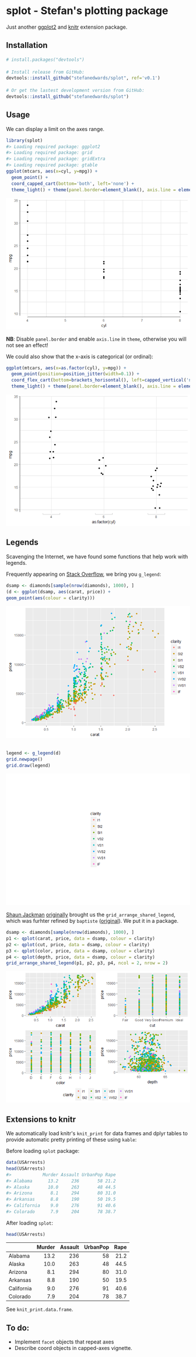 
<!-- README.md is generated from README.Rmd. Please edit that file -->
splot - Stefan's plotting package
=================================

Just another [ggplot2](http://ggplot2.tidyverse.org) and [knitr](https://yihui.name/knitr/) extension package.

Installation
------------

``` r
# install.packages("devtools")

# Install release from GitHub:
devtools::install_github("stefanedwards/splot", ref='v0.1')

# Or get the lastest development version from GitHub:
devtools::install_github("stefanedwards/splot")
```

Usage
-----

We can display a limit on the axes range.

``` r
library(splot)
#> Loading required package: ggplot2
#> Loading required package: grid
#> Loading required package: gridExtra
#> Loading required package: gtable
ggplot(mtcars, aes(x=cyl, y=mpg)) + 
  geom_point() + 
  coord_capped_cart(bottom='both', left='none') +
  theme_light() + theme(panel.border=element_blank(), axis.line = element_line())
```

![](README/usage1-1.png)

**NB**: Disable `panel.border` and enable `axis.line` in `theme`, otherwise you will not see an effect!

We could also show that the x-axis is categorical (or ordinal):

``` r
ggplot(mtcars, aes(x=as.factor(cyl), y=mpg)) + 
  geom_point(position=position_jitter(width=0.1)) + 
  coord_flex_cart(bottom=brackets_horisontal(), left=capped_vertical('none')) +
  theme_light() + theme(panel.border=element_blank(), axis.line = element_line())
```

![](README/brackets_demo-1.png)

Legends
-------

Scavenging the Internet, we have found some functions that help work with legends.

Frequently appearing on [Stack Overflow](http://stackoverflow.com), we bring you `g_legend`:

``` r
dsamp <- diamonds[sample(nrow(diamonds), 1000), ]
(d <- ggplot(dsamp, aes(carat, price)) +
geom_point(aes(colour = clarity)))
```

![](README/g_legend-1.png)

``` r

legend <- g_legend(d)
grid.newpage()
grid.draw(legend)
```

![](README/g_legend-2.png)

[Shaun Jackman](http://rpubs.com/sjackman) [originally](%5Bhttp://rpubs.com/sjackman/grid_arrange_shared_legend) brought us the `grid_arrange_shared_legend`, which was furhter refined by `baptiste` ([original](https://github.com/tidyverse/ggplot2/wiki/Share-a-legend-between-two-ggplot2-graphs)). We put it in a package.

``` r
dsamp <- diamonds[sample(nrow(diamonds), 1000), ]
p1 <- qplot(carat, price, data = dsamp, colour = clarity)
p2 <- qplot(cut, price, data = dsamp, colour = clarity)
p3 <- qplot(color, price, data = dsamp, colour = clarity)
p4 <- qplot(depth, price, data = dsamp, colour = clarity)
grid_arrange_shared_legend(p1, p2, p3, p4, ncol = 2, nrow = 2)
```

![](README/grid_arrange_shared_legend-1.png)

Extensions to knitr
-------------------

We automatically load knitr's `knit_print` for data frames and dplyr tables to provide automatic pretty printing of these using `kable`:

Before loading `splot` package:

``` r
data(USArrests)
head(USArrests)
#>            Murder Assault UrbanPop Rape
#> Alabama      13.2     236       58 21.2
#> Alaska       10.0     263       48 44.5
#> Arizona       8.1     294       80 31.0
#> Arkansas      8.8     190       50 19.5
#> California    9.0     276       91 40.6
#> Colorado      7.9     204       78 38.7
```

After loading `splot`:

``` r
head(USArrests)
```

|            |  Murder|  Assault|  UrbanPop|  Rape|
|------------|-------:|--------:|---------:|-----:|
| Alabama    |    13.2|      236|        58|  21.2|
| Alaska     |    10.0|      263|        48|  44.5|
| Arizona    |     8.1|      294|        80|  31.0|
| Arkansas   |     8.8|      190|        50|  19.5|
| California |     9.0|      276|        91|  40.6|
| Colorado   |     7.9|      204|        78|  38.7|

See `knit_print.data.frame`.

To do:
------

-   Implement `facet` objects that repeat axes
-   Describe coord objects in capped-axes vignette.
